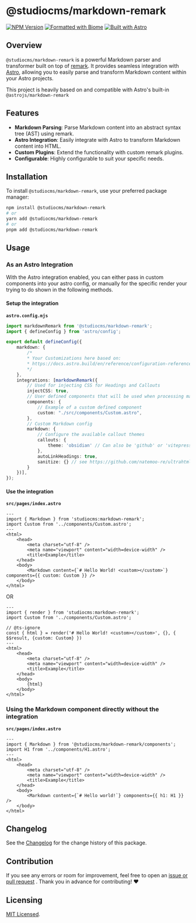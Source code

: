 # @studiocms/markdown-remark

[![NPM Version](https://img.shields.io/npm/v/@studiocms/markdown-remark?style=for-the-badge&logo=npm)](https://npm.im/@studiocms/markdown-remark)
[![Formatted with Biome](https://img.shields.io/badge/Formatted_with-Biome-60a5fa?style=for-the-badge&logo=biome)](https://biomejs.dev/)
[![Built with Astro](https://img.shields.io/badge/built_with-astro-astro?style=for-the-badge&logo=astro&logoColor=fff&color=%23BC52EE)](https://astro.build)

## Overview

`@studiocms/markdown-remark` is a powerful Markdown parser and transformer built on top of [remark](https://github.com/remarkjs/remark). It provides seamless integration with [Astro](https://astro.build/), allowing you to easily parse and transform Markdown content within your Astro projects.

This project is heavily based on and compatible with Astro's built-in `@astrojs/markdown-remark`

## Features

- **Markdown Parsing**: Parse Markdown content into an abstract syntax tree (AST) using remark.
- **Astro Integration**: Easily integrate with Astro to transform Markdown content into HTML.
- **Custom Plugins**: Extend the functionality with custom remark plugins.
- **Configurable**: Highly configurable to suit your specific needs.

## Installation

To install `@studiocms/markdown-remark`, use your preferred package manager:

```bash
npm install @studiocms/markdown-remark
# or
yarn add @studiocms/markdown-remark
# or
pnpm add @studiocms/markdown-remark
```

## Usage

### As an Astro Integration

With the Astro integration enabled, you can either pass in custom components into your astro config, or manually for the specific render your trying to do shown in the following methods.

#### Setup the integration

**`astro.config.mjs`**

```ts
import markdownRemark from '@studiocms/markdown-remark';
import { defineConfig } from 'astro/config';

export default defineConfig({
    markdown: { 
        /* 
        * Your Customizations here based on: 
        * https://docs.astro.build/en/reference/configuration-reference/#markdown-options 
        */ 
    },
    integrations: [markdownRemark({
        // Used for injecting CSS for Headings and Callouts
        injectCSS: true,
        // User defined components that will be used when processing markdown
        components: {
            // Example of a custom defined component
            custom: "./src/components/Custom.astro",
        },
        // Custom Markdown config
        markdown: {
            // Configure the available callout themes
            callouts: {
                theme: 'obsidian' // Can also be 'github' or 'vitepress'
            },
            autoLinkHeadings: true,
            sanitize: {} // see https://github.com/natemoo-re/ultrahtml?tab=readme-ov-file#sanitization for full options
        }
    })],
});
```

#### Use the integration

**`src/pages/index.astro`**

```astro
---
import { Markdown } from 'studiocms:markdown-remark';
import Custom from '../components/Custom.astro';
---
<html>
    <head>
        <meta charset="utf-8" />
        <meta name="viewport" content="width=device-width" />
        <title>Example</title>
    </head>
    <body>
        <Markdown content={`# Hello World! <custom></custom>`} components={{ custom: Custom }} />
    </body>
</html>
```

OR

```astro
---
import { render } from 'studiocms:markdown-remark';
import Custom from '../components/Custom.astro';

// @ts-ignore
const { html } = render('# Hello World! <custom></custom>', {}, { $$result, {custom: Custom} })
---
<html>
    <head>
        <meta charset="utf-8" />
        <meta name="viewport" content="width=device-width" />
        <title>Example</title>
    </head>
    <body>
        {html}
    </body>
</html>
```

### Using the Markdown component directly without the integration

**`src/pages/index.astro`**

```astro
---
import { Markdown } from '@studiocms/markdown-remark/components';
import H1 from '../components/H1.astro';
---
<html>
    <head>
        <meta charset="utf-8" />
        <meta name="viewport" content="width=device-width" />
        <title>Example</title>
    </head>
    <body>
        <Markdown content={`# Hello world!`} components={{ h1: H1 }} />
    </body>
</html>
```

## Changelog

See the [Changelog](https://github.com/withstudiocms/markdown-remark/blob/main/packages/markdown-remark/CHANGELOG.md) for the change history of this package.

## Contribution

If you see any errors or room for improvement, feel free to open an [issue or pull request](https://github.com/withstudiocms/markdown-remark/) . Thank you in advance for contributing! ❤️

## Licensing

[MIT Licensed](./LICENSE).